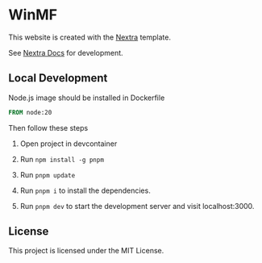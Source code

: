 # WinMF 

This website is created with the [Nextra](https://nextra.site) template.

See [Nextra Docs](https://nextra.site/docs) for development.


## Local Development

Node.js image should be installed in Dockerfile
```Dockerfile
FROM node:20
```

Then follow these steps

1) Open project in devcontainer

2) Run `npm install -g pnpm`

3) Run `pnpm update`

4) Run `pnpm i` to install the dependencies.

5) Run `pnpm dev` to start the development server and visit localhost:3000.

## License

This project is licensed under the MIT License.
